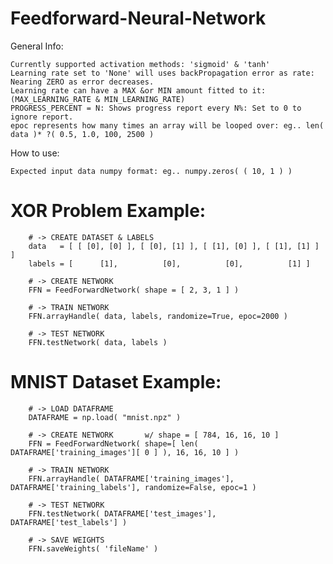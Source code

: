 # Feedforward-Neural-Network

General Info:

    Currently supported activation methods: 'sigmoid' & 'tanh'
    Learning rate set to 'None' will uses backPropagation error as rate: Nearing ZERO as error decreases.
    Learning rate can have a MAX &or MIN amount fitted to it: (MAX_LEARNING_RATE & MIN_LEARNING_RATE)
    PROGRESS_PERCENT = N: Shows progress report every N%: Set to 0 to ignore report.
    epoc represents how many times an array will be looped over: eg.. len( data )* ?( 0.5, 1.0, 100, 2500 )

How to use:

    Expected input data numpy format: eg.. numpy.zeros( ( 10, 1 ) )

# XOR Problem Example:
        # -> CREATE DATASET & LABELS
        data   = [ [ [0], [0] ], [ [0], [1] ], [ [1], [0] ], [ [1], [1] ] ]
        labels = [      [1],          [0],          [0],          [1] ]

        # -> CREATE NETWORK
        FFN = FeedForwardNetwork( shape = [ 2, 3, 1 ] )
        
        # -> TRAIN NETWORK
        FFN.arrayHandle( data, labels, randomize=True, epoc=2000 )
        
        # -> TEST NETWORK
        FFN.testNetwork( data, labels )
# MNIST Dataset Example:
        # -> LOAD DATAFRAME
        DATAFRAME = np.load( "mnist.npz" )

        # -> CREATE NETWORK       w/ shape = [ 784, 16, 16, 10 ]
        FFN = FeedForwardNetwork( shape=[ len( DATAFRAME['training_images'][ 0 ] ), 16, 16, 10 ] )

        # -> TRAIN NETWORK
        FFN.arrayHandle( DATAFRAME['training_images'], DATAFRAME['training_labels'], randomize=False, epoc=1 )

        # -> TEST NETWORK
        FFN.testNetwork( DATAFRAME['test_images'], DATAFRAME['test_labels'] )
        
        # -> SAVE WEIGHTS
        FFN.saveWeights( 'fileName' )
